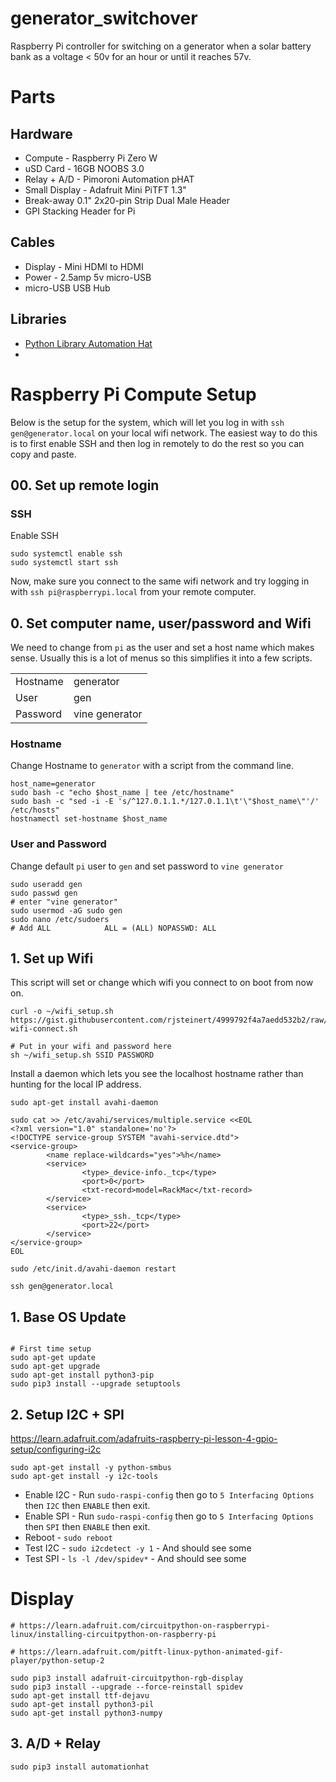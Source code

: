 # generator_switchover

Raspberry Pi controller for switching on a generator when a solar battery bank as a voltage &lt; 50v for an hour or until it reaches 57v.

# Parts

## Hardware

* Compute - Raspberry Pi Zero W
* uSD Card - 16GB NOOBS 3.0 
* Relay + A/D - Pimoroni Automation pHAT 
* Small Display - Adafruit Mini PiTFT 1.3"
* Break-away 0.1" 2x20-pin Strip Dual Male Header
* GPI Stacking Header for Pi

## Cables

* Display - Mini HDMI to HDMI
* Power - 2.5amp 5v micro-USB
* micro-USB USB Hub

## Libraries

* [Python Library Automation Hat](https://github.com/pimoroni/automation-hat)
* 

# Raspberry Pi Compute Setup

Below is the setup for the system, which will let you log in with `ssh gen@generator.local` on your local wifi network. The easiest way to do this is to first enable SSH and then log in remotely to do the rest so you can copy and paste.

## 00. Set up remote login

### SSH

Enable SSH
```
sudo systemctl enable ssh
sudo systemctl start ssh
```

Now, make sure you connect to the same wifi network and try logging in with `ssh pi@raspberrypi.local`  from your remote computer.

## 0. Set computer name, user/password and Wifi

We need to change from `pi` as the user and set a host name which makes sense. Usually this is a lot of menus so this simplifies it into a few scripts.

|            |            |
| ---------- | ---------- |
| Hostname   | generator  |
| User       | gen  |
| Password   | vine generator |

### Hostname

Change Hostname to `generator` with a script from the command line.

```
host_name=generator
sudo bash -c "echo $host_name | tee /etc/hostname"
sudo bash -c "sed -i -E 's/^127.0.1.1.*/127.0.1.1\t'\"$host_name\"'/' /etc/hosts"
hostnamectl set-hostname $host_name
```

### User and Password

Change default `pi` user to `gen` and set password to `vine generator`

```
sudo useradd gen
sudo passwd gen
# enter "vine generator"
sudo usermod -aG sudo gen
sudo nano /etc/sudoers
# Add ALL            ALL = (ALL) NOPASSWD: ALL
```

## 1. Set up Wifi

This script will set or change which wifi you connect to on boot from now on.

```
curl -o ~/wifi_setup.sh https://gist.githubusercontent.com/rjsteinert/4999792f4a7aedd532b2/raw/6f7943aea1b38ad9e7c2fb4db76015c9b4a6b306/wpa2-wifi-connect.sh

# Put in your wifi and password here
sh ~/wifi_setup.sh SSID PASSWORD
```

Install a daemon which lets you see the localhost hostname rather than hunting for the local IP address.

```
sudo apt-get install avahi-daemon

sudo cat >> /etc/avahi/services/multiple.service <<EOL
<?xml version="1.0" standalone='no'?>
<!DOCTYPE service-group SYSTEM "avahi-service.dtd">
<service-group>
        <name replace-wildcards="yes">%h</name>
        <service>
                <type>_device-info._tcp</type>
                <port>0</port>
                <txt-record>model=RackMac</txt-record>
        </service>
        <service>
                <type>_ssh._tcp</type>
                <port>22</port>
        </service>
</service-group>
EOL

sudo /etc/init.d/avahi-daemon restart
```


`ssh gen@generator.local`




## 1. Base OS Update

```

```

```
# First time setup
sudo apt-get update
sudo apt-get upgrade
sudo apt-get install python3-pip
sudo pip3 install --upgrade setuptools
```



## 2. Setup I2C + SPI

https://learn.adafruit.com/adafruits-raspberry-pi-lesson-4-gpio-setup/configuring-i2c

```
sudo apt-get install -y python-smbus
sudo apt-get install -y i2c-tools
```

* Enable I2C - Run `sudo-raspi-config` then go to `5 Interfacing Options` then `I2C` then `ENABLE` then exit.
* Enable SPI - Run `sudo-raspi-config` then go to `5 Interfacing Options` then `SPI` then `ENABLE` then exit.
* Reboot - `sudo reboot`
* Test I2C - `sudo i2cdetect -y 1` - And should see some
* Test SPI - `ls -l /dev/spidev*` - And should see some

# Display
```
# https://learn.adafruit.com/circuitpython-on-raspberrypi-linux/installing-circuitpython-on-raspberry-pi

# https://learn.adafruit.com/pitft-linux-python-animated-gif-player/python-setup-2

sudo pip3 install adafruit-circuitpython-rgb-display
sudo pip3 install --upgrade --force-reinstall spidev
sudo apt-get install ttf-dejavu
sudo apt-get install python3-pil
sudo apt-get install python3-numpy
```

## 3. A/D + Relay

```
sudo pip3 install automationhat

```